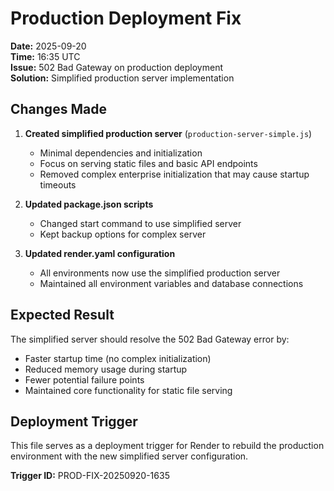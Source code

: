 # Production Deployment Fix

**Date:** 2025-09-20  
**Time:** 16:35 UTC  
**Issue:** 502 Bad Gateway on production deployment  
**Solution:** Simplified production server implementation

## Changes Made

1. **Created simplified production server** (`production-server-simple.js`)
   - Minimal dependencies and initialization
   - Focus on serving static files and basic API endpoints
   - Removed complex enterprise initialization that may cause startup timeouts

2. **Updated package.json scripts**
   - Changed start command to use simplified server
   - Kept backup options for complex server

3. **Updated render.yaml configuration**
   - All environments now use the simplified production server
   - Maintained all environment variables and database connections

## Expected Result

The simplified server should resolve the 502 Bad Gateway error by:

- Faster startup time (no complex initialization)
- Reduced memory usage during startup
- Fewer potential failure points
- Maintained core functionality for static file serving

## Deployment Trigger

This file serves as a deployment trigger for Render to rebuild the production environment with the new simplified server configuration.

**Trigger ID:** PROD-FIX-20250920-1635
